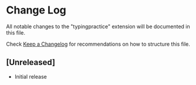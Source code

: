 # Change Log

All notable changes to the "typingpractice" extension will be documented in this file.

Check [Keep a Changelog](http://keepachangelog.com/) for recommendations on how to structure this file.

## [Unreleased]

- Initial release